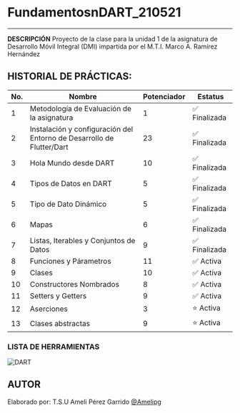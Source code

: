 # FundamentosnDART_210521
---
**DESCRIPCIÓN**
Proyecto de la clase para la unidad 1 de la asignatura de Desarrollo Móvil Integral (DMI) impartida por el M.T.I. Marco A. Ramírez Hernández

## HISTORIAL DE PRÁCTICAS:

|No.|Nombre|Potenciador|Estatus|
|--|--|--|--|
|1|Metodología de Evaluación de la asignatura|1|✅ Finalizada|
|2|Instalación y configuración del Entorno de Desarrollo de Flutter/Dart|23| ✅ Finalizada|
|3|Hola Mundo desde DART|10| ✅ Finalizada|
|4|Tipos de Datos en DART|5| ✅ Finalizada|
|5|Tipo de Dato Dinámico|5| ✅ Finalizada|
|6|Mapas|6| ✅ Finalizada|
|7|Listas, Iterables y Conjuntos de Datos|9|✅ Finalizada |
|8|Funciones y Párametros|11|✅ Activa |
|9|Clases|10|✅ Activa |
|10|Constructores Nombrados|8|✅ Activa |
|11|Setters y Getters|9|✅ Activa |
|12|Aserciones|3|⭐ Activa|
|13|Clases abstractas|9|⭐ Activa|

### LISTA DE HERRAMIENTAS
![DART](https://img.shields.io/badge/Dart-0175C2?style=for-the-badge&logo=dart&logoColor=white)

## AUTOR
Elaborado por: T.S.U Ameli Pérez Garrido [@Amelipg](https://github.com/Amelipg)

